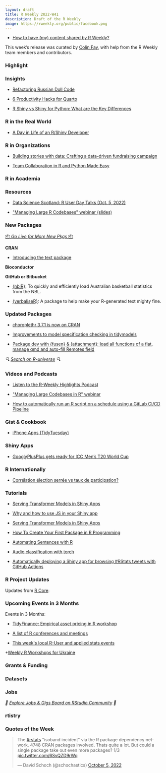 ```yaml
---
layout: draft
title: R Weekly 2022-W41
description: Draft of the R Weekly
image: https://rweekly.org/public/facebook.png
---
```



+ [How to have (my) content shared by R Weekly?](https://github.com/rweekly/rweekly.org#how-to-have-my-content-shared-by-r-weekly)

This week’s release was curated by [Colin Fay](https://twitter.com/_ColinFay), with help from the R Weekly team members and contributors.



###  Highlight



### Insights

+ [Refactoring Russian Doll Code](https://www.jumpingrivers.com/blog/refactoring-russian-doll-code/)

+ [6 Productivity Hacks for Quarto](https://www.rstudio.com/blog/6-productivity-hacks-for-quarto/)

+ [R Shiny vs Shiny for Python: What are the Key Differences](https://appsilon.com/r-shiny-vs-shiny-for-python/)

### R in the Real World

+ [A Day in Life of an R/Shiny Developer](https://appsilon.com/a-day-in-life-of-an-r-shiny-developer/)


###  R in Organizations

+ [Building stories with data: Crafting a data-driven fundraising campaign](https://www.cararthompson.com/posts/2022-08-24-crafting-a-data-driven-fundraising-campaign/)

+ [Team Collaboration in R and Python Made Easy](https://www.rstudio.com/blog/creating-collaborative-bilingual-teams/)


###  R in Academia



###  Resources

+ [Data Science Scotland: R User Day Talks (Oct. 5, 2022)](https://github.com/DataScienceScotland/R-user-day-talks)

+ ["Managing Large R Codebases" webinar (slides)](https://rpubs.com/Ryo-N7/ManagingLargeRCodebase)

###  New Packages

<p class="added-hostname"><a href="https://rweekly.org/live" target="_blank" class="externalLink">📦 <i>Go Live for More New Pkgs</i> 📦</a></p>


**CRAN**

+ [Introducing the text package](https://blogs.rstudio.com/ai/posts/2022-09-29-r-text/)


**Bioconductor**



**GitHub or Bitbucket**

+ [{nblR}](https://github.com/JaseZiv/nblR/): To quickly and efficiently load Australian basketball statistics from the NBL.

+ [{verbaliseR}](https://github.com/cararthompson/verbaliseR): A package to help make your R-generated text mighty fine.

### Updated Packages

+ [choroplethr 3.7.1 is now on CRAN](https://arilamstein.com/blog/2022/10/05/choroplethr-3-7-1-is-now-on-cran/)

+ [Improvements to model specification checking in tidymodels](https://www.tidyverse.org/blog/2022/10/parsnip-checking-1-0-2/)

+ [Package dev with {fusen} & {attachment}: load all functions of a flat, manage qmd and auto-fill Remotes field](https://rtask.thinkr.fr/package-dev-with-fusen-attachment-load-all-functions-of-a-flat-manage-qmd-and-auto-fill-remotes-field/)


<i>🔍 [Search on R-universe](https://r-universe.dev/search/) 🔍</i>

###  Videos and Podcasts

* [Listen to the R-Weekly Highlights Podcast](https://rweekly.fireside.fm/)

+ ["Managing Large Codebases in R" webinar](https://www.activityinfo.org/support/webinars/2022-10-06-managing-large-codebases-in-R.html)

+ [How to automatically run an R script on a schedule using a GitLab CI/CD Pipeline](https://www.youtube.com/watch?v=59gbgBqlaJc)

### Gist & Cookbook

+ [iPhone Apps (TidyTuesday)](https://github.com/tashapiro/TidyTuesday/blob/master/2022/W40/iphone-apps.R)

### Shiny Apps

+ [GooglyPlusPlus gets ready for ICC Men’s T20 World Cup](https://gigadom.in/2022/10/05/googlyplusplus-gets-ready-for-icc-mens-t20-world-cup/)


### R Internationally

+ [Corrélation élection serrée vs taux de participation?](https://www.simoncoulombe.com/2022/10/taux_de_participation_vs_serre/)


###  Tutorials

+ [Serving Transformer Models in Shiny Apps](https://towardsdatascience.com/serving-transformer-models-in-shiny-apps-9a1bed4b41a6)

+ [Why and how to use JS in your Shiny app](https://www.brodrigues.co/blog/2022-10-01-why_js_shiny/)

+ [Serving Transformer Models in Shiny Apps](https://towardsdatascience.com/serving-transformer-models-in-shiny-apps-9a1bed4b41a6)

+ [How To Create Your First Package in R Programming](https://medium.com/@adejumo999/how-to-create-your-first-package-in-r-programming-d59398f76c28)

+ [Automating Sentences with R](https://rfortherestofus.com/2022/10/automating-sentences-with-r/)

+ [Audio classification with torch](https://blogs.rstudio.com/ai/posts/2022-10-06-audio-classification-torch/)

+ [Automatically deploying a Shiny app for browsing #RStats tweets with GitHub Actions](https://nrennie.rbind.io/blog/2022-10-05-automatically-deploying-a-shiny-app-for-browsing-rstats-tweets-with-github-actions/)

<!--<div class="post-more-begin></div><div class="post-more-end"></div>-->

###  R Project Updates

Updates from [R Core](http://developer.r-project.org/blosxom.cgi/R-devel/NEWS):


###  Upcoming Events in 3 Months

Events in 3 Months:

+ [TidyFinance: Empirical asset pricing in R workshop](https://r-posts.com/tidyfinance-empirical-asset-pricing-in-r-workshop/)

+ [A list of R conferences and meetings](https://jumpingrivers.github.io/meetingsR/events.html)

+ [This week's local R-User and applied stats events](https://community.rstudio.com/c/irl)

+[Weekly R Workshops for Ukraine](https://sites.google.com/view/dariia-mykhailyshyna/main/r-workshops-for-ukraine)

### Grants & Funding


### Datasets


### Jobs

<i>💼 [Explore Jobs & Gigs Board on RStudio Community](https://community.rstudio.com/c/jobs/) 💼</i>

###  rtistry


###  Quotes of the Week

<blockquote class="twitter-tweet"><p lang="en" dir="ltr">The <a href="https://twitter.com/hashtag/rstats?src=hash&amp;ref_src=twsrc%5Etfw">#rstats</a> &quot;isoband incident&quot; via the R package dependency network. 4748 CRAN packages involved. Thats quite a lot. But could a single package take out even more packages? 1/3 <a href="https://t.co/6SvQZD9rWq">pic.twitter.com/6SvQZD9rWq</a></p>&mdash; David Schoch (@schochastics) <a href="https://twitter.com/schochastics/status/1577655741942464513?ref_src=twsrc%5Etfw">October 5, 2022</a></blockquote> <script async src="https://platform.twitter.com/widgets.js" charset="utf-8"></script> 
